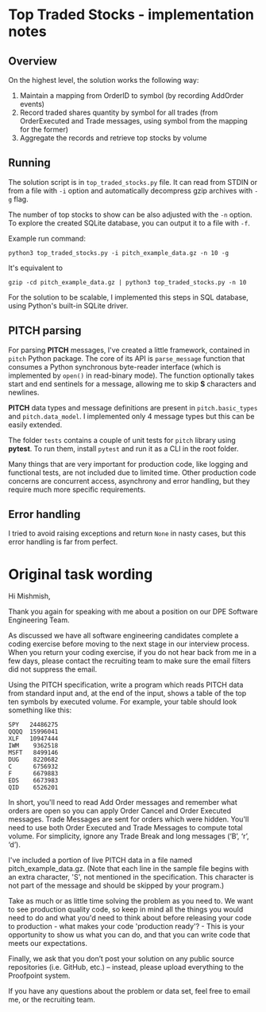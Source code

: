 # Top Traded Stocks - implementation notes

## Overview

On the highest level, the solution works the following way:
1. Maintain a mapping from OrderID to symbol (by recording AddOrder events)
2. Record traded shares quantity by symbol for all trades (from OrderExecuted and Trade messages, using symbol from the mapping for the former)
3. Aggregate the records and retrieve top stocks by volume 

## Running

The solution script is in `top_traded_stocks.py` file. It can read from STDIN or from a file with `-i` option and automatically decompress gzip archives with `-g` flag.

The number of top stocks to show can be also adjusted with the `-n` option. To explore the created SQLite database, you can output it to a file with `-f`.

Example run command:
```shell
python3 top_traded_stocks.py -i pitch_example_data.gz -n 10 -g
```

It's equivalent to
```shell
gzip -cd pitch_example_data.gz | python3 top_traded_stocks.py -n 10
```

For the solution to be scalable, I implemented this steps in SQL database, using Python's built-in SQLite driver.

## PITCH parsing

For parsing **PITCH** messages, I've created a little framework, contained in `pitch` Python package. The core of its API is `parse_message` function that consumes a Python synchronous byte-reader interface (which is implemented by `open()` in read-binary mode). The function optionally takes start and end sentinels for a message, allowing me to skip **S** characters and newlines.

**PITCH** data types and message definitions are present in `pitch.basic_types` and `pitch.data_model`. I implemented only 4 message types but this can be easily extended.

The folder `tests` contains a couple of unit tests for `pitch` library using **pytest**. To run them, install `pytest` and run it as a CLI in the root folder.

Many things that are very important for production code, like logging and functional tests, are not included due to limited time. Other production code concerns are concurrent access, asynchrony and error handling, but they require much more specific requirements. 

## Error handling

I tried to avoid raising exceptions and return `None` in nasty cases, but this error handling is far from perfect.


# Original task wording

Hi Mishmish,

Thank you again for speaking with me about a position on our DPE Software Engineering Team.  

As discussed we have all software engineering candidates complete a coding exercise before moving to the next stage in our interview process.  When you return your coding exercise, if you do not hear back from me in a few days, please contact the recruiting team to make sure the email filters did not suppress the email.

Using the PITCH specification, write a program which reads PITCH data from standard input and, at the end of the input, shows a table of the top ten symbols by executed volume. For example, your table should look something like this:

```
SPY   24486275
QQQQ  15996041
XLF   10947444
IWM    9362518
MSFT   8499146
DUG    8220682
C      6756932
F      6679883
EDS    6673983
QID    6526201
```

In short, you'll need to read Add Order messages and remember what orders are open so you can apply Order Cancel and Order Executed messages. Trade Messages are sent for orders which were hidden. You'll need to use both Order Executed and Trade Messages to compute total volume. For simplicity, ignore any Trade Break and long messages (‘B’, ‘r’, ‘d’).

I've included a portion of live PITCH data in a file named pitch_example_data.gz. (Note that each line in the sample file begins with an extra character, 'S', not mentioned in the specification. This character is not part of the message and should be skipped by your program.)

Take as much or as little time solving the problem as you need to. We want to see production quality code, so keep in mind all the things you would need to do and what you'd need to think about before releasing your code to production - what makes your code 'production ready'?  - This is your opportunity to show us what you can do, and that you can write code that meets our expectations.

Finally, we ask that you don’t post your solution on any public source repositories (i.e. GitHub, etc.) – instead, please upload everything to the Proofpoint system.

If you have any questions about the problem or data set, feel free to email me, or the recruiting team.
